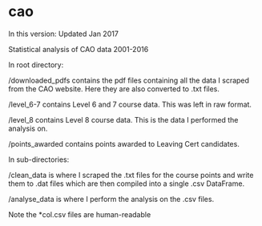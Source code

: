 # cao

In this version: Updated Jan 2017

Statistical analysis of CAO data 2001-2016

In root directory:

/downloaded_pdfs contains the pdf files containing all the data I scraped from the CAO website. 
Here they are also converted to .txt files.

/level_6-7 contains Level 6 and 7 course data. This was left in raw format.

/level_8 contains Level 8 course data. This is the data I performed the analysis on.

/points_awarded contains points awarded to Leaving Cert candidates.


In sub-directories:

/clean_data is where I scraped the .txt files for the course points and write them to .dat files
which are then compiled into a single .csv DataFrame.

/analyse_data is where I perform the analysis on the .csv files.
 
Note the *col.csv files are human-readable
